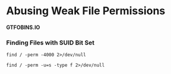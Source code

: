 # Abusing Weak File Permissions

**GTFOBINS.IO**

### Finding Files with SUID Bit Set
```
find / -perm -4000 2>/dev/null
```
```
find / -perm -u=s -type f 2>/dev/null
```

